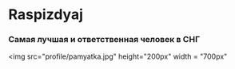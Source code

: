 # Raspizdyaj
### Самая лучшая и ответственная человек в СНГ
<img src="profile/pamyatka.jpg" height="200px" width = "700px"
